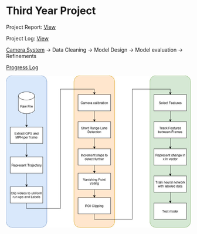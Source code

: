 # Third Year Project
Project Report: [View](https://www.overleaf.com/read/hbjgkyqcddgq#3322ea)

Project Log: [View](https://alansnotes.notion.site/Bend-Evaluation-by-Feature-Shifts-13d57d67a5bf805a8a6ff1cfe588fc89)

[Camera System](https://github.com/AAP9002/Third-Year-Project/tree/main/camera-system) -> Data Cleaning -> Model Design -> Model evaluation -> Refinements

[Progress Log](https://github.com/AAP9002/Third-Year-Project/blob/main/progress-log.md)

![pipeline](./Pipeline.jpg)

